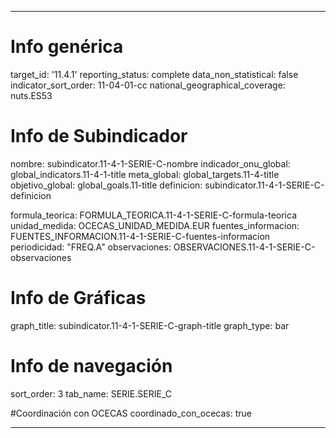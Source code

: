 ---

# Info genérica
target_id: '11.4.1'
reporting_status: complete
data_non_statistical: false
indicator_sort_order: 11-04-01-cc
national_geographical_coverage: nuts.ES53

# Info de Subindicador
nombre: subindicator.11-4-1-SERIE-C-nombre
indicador_onu_global: global_indicators.11-4-1-title
meta_global: global_targets.11-4-title
objetivo_global: global_goals.11-title
definicion: subindicator.11-4-1-SERIE-C-definicion

formula_teorica: FORMULA_TEORICA.11-4-1-SERIE-C-formula-teorica
unidad_medida: OCECAS_UNIDAD_MEDIDA.EUR
fuentes_informacion: FUENTES_INFORMACION.11-4-1-SERIE-C-fuentes-informacion
periodicidad: "FREQ.A"
observaciones: OBSERVACIONES.11-4-1-SERIE-C-observaciones

# Info de Gráficas
graph_title: subindicator.11-4-1-SERIE-C-graph-title
graph_type: bar

# Info de navegación
sort_order: 3
tab_name: SERIE.SERIE_C

#Coordinación con OCECAS
coordinado_con_ocecas: true

---